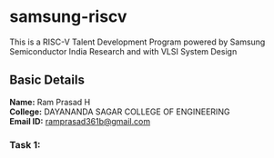 # samsung-riscv
This is a RISC-V Talent Development Program powered by Samsung Semiconductor India Research and with VLSI System Design
## Basic Details
**Name:** Ram Prasad H\
**College:** DAYANANDA SAGAR COLLEGE OF ENGINEERING\
**Email ID:** ramprasad361b@gmail.com
### Task 1:
